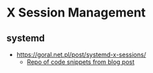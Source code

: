 # X Session Management

## systemd

* https://goral.net.pl/post/systemd-x-sessions/
    * [Repo of code snippets from blog post](https://git.goral.net.pl/mgoral/blog-code/src/branch/master/systemd-x-sessions)

